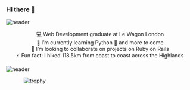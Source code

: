 ### Hi there 👋


![header](https://capsule-render.vercel.app/api?type=wave&color=gradient&height=120&section=header&text=#&fontSize=#)
<div align="center">
<div> 💻 Web Development graduate at Le Wagon London</div>
<div> 🌱 I’m currently learning Python 🐍 and more to come</div>
<div> 👯 I’m looking to collaborate on projects on Ruby on Rails</div>
<div> ⚡ Fun fact: I hiked 118.5km from coast to coast across the Highlands</div>
</div>

<!-- <img src="https://ih1.redbubble.net/image.3075086970.5867/st,small,507x507-pad,600x600,f8f8f8.jpg" width="200" height="200" /> -->


![header](https://capsule-render.vercel.app/api?type=wave&color=gradient&height=120&section=footer&text=#r&fontSize=#)


 &nbsp;&nbsp;&nbsp;&nbsp;&nbsp;&nbsp;&nbsp;&nbsp;&nbsp;&nbsp;&nbsp;&nbsp;[![trophy](https://github-profile-trophy.vercel.app/?username=Pilar-SP&no-frame=true&margin-w=15)](https://github.com/Pilar-SP/github-profile-trophy)


<!--
**Pilar-SP/Pilar-SP** is a ✨ _special_ ✨ repository because its `README.md` (this file) appears on your GitHub profile.

Here are some ideas to get you started:

- 🔭 I’m currently working on ...
- 🌱 I’m currently learning ...
- 👯 I’m looking to collaborate on ...
- 🤔 I’m looking for help with ...
- 💬 Ask me about ...
- 📫 How to reach me: ...
- 😄 Pronouns: ...
- ⚡ Fun fact: ...
-->
